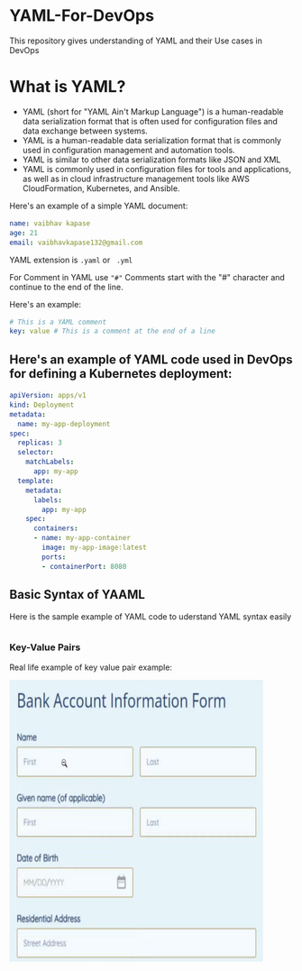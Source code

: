 # YAML-For-DevOps
This repository gives understanding of YAML and their Use cases in DevOps

# What is YAML?
* YAML (short for "YAML Ain't Markup Language") is a human-readable data serialization format that is often used for configuration files and data exchange between systems. 
* YAML is a human-readable data serialization format that is commonly used in configuration management and automation tools.
* YAML is similar to other data serialization formats like JSON and XML
* YAML is commonly used in configuration files for tools and applications, as well as in cloud infrastructure management tools like AWS CloudFormation, Kubernetes, and Ansible.

Here's an example of a simple YAML document:

```yml
name: vaibhav kapase
age: 21
email: vaibhavkapase132@gmail.com
```

YAML extension is
``` .yaml ``` or ``` .yml```

For Comment in YAML
use ``` "#" ```
Comments start with the "#" character and continue to the end of the line. 

Here's an example:
```yml
# This is a YAML comment
key: value # This is a comment at the end of a line
```

## Here's an example of YAML code used in DevOps for defining a Kubernetes deployment:
```yml
apiVersion: apps/v1
kind: Deployment
metadata:
  name: my-app-deployment
spec:
  replicas: 3
  selector:
    matchLabels:
      app: my-app
  template:
    metadata:
      labels:
        app: my-app
    spec:
      containers:
      - name: my-app-container
        image: my-app-image:latest
        ports:
        - containerPort: 8080
```
## Basic Syntax of YAAML
Here is the sample example of YAML code to uderstand YAML syntax easily
```yml

```

### Key-Value Pairs
Real life example of key value pair example:

<img src="https://github.com/vaibhavkapase1302/YAML-For-DevOps/blob/main/YAML%20key-value%20pair%20eg.png" alt="GitHub Logo" align="left" width="450" height="500" >
